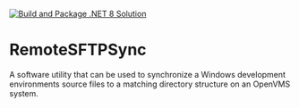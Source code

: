 [![Build and Package .NET 8 Solution](https://github.com/Synergex/RemoteSFTPSync/actions/workflows/build.yml/badge.svg)](https://github.com/Synergex/RemoteSFTPSync/actions/workflows/build.yml)

# RemoteSFTPSync
A software utility that can be used to synchronize a Windows development environments source files to a matching directory structure on an OpenVMS system.
